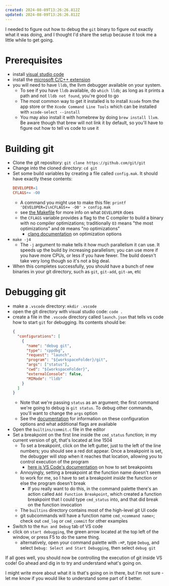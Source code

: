 ```yaml
---
created: 2024-08-09T13:26:26.812Z
updated: 2024-08-09T13:26:26.812Z
---
```

I needed to figure out how to debug the `git` binary to figure out exactly what it was doing, and I thought I'd share the setup because it took me a little while to get going.

# Prerequisites

- install [visual studio code](https://code.visualstudio.com/)
- install the [microsoft C/C++ extension](https://marketplace.visualstudio.com/items?itemName=ms-vscode.cpptools)
- you will need to have `lldb`, the llvm debugger available on your system. 
	-  To see if you have `lldb` available, do `which lldb`; as long as it prints a path and not `lldb not found`, you're good to go
	- The most common way to get it installed is to install `Xcode` from the app store or the `Xcode Command Line Tools` which can be installed with `xcode-select --install`
	- You may also install it with homebrew by doing `brew install llvm`. Be aware though that brew will not link it by default, so you'll have to figure out how to tell vs code to use it

# Building git

- Clone the git repository: `git clone https://github.com/git/git`
- Change into the cloned directory: `cd git`
- Set some build variables by creating a file called `config.mak`. It should have exactly these contents:
	```makefile
	DEVELOPER=1
	CFLAGS+= -O0
	```
	- A command you might use to make this file: `printf 'DEVELOPER=1\nCFLAGS+= -O0' > config.mak`
	- see [the Makefile](https://github.com/git/git/blob/25673b1c476756ec0587fb0596ab3c22b96dc52a/Makefile#L556) for more info on what `DEVELOPER` does
	- the `CFLAGS` variable provides a flag to the C compiler to build a binary with no compiler optimizations; traditionally `O3` means "the most optimizations" and `O0` means "no optimizations"
		- [clang documentation](https://clang.llvm.org/docs/CommandGuide/clang.html#code-generation-options) on optimization options
- `make -j4`
	- The `-j` argument to make tells it how much parallelism it can use. It speeds up the build by increasing parallelism; you can use more if you have more CPUs, or less if you have fewer. The build doesn't take very long though so it's not a big deal.
- When this completes successfully, you should have a bunch of new binaries in your git directory, such as `git`, `git-add`, `git-am`, etc

# Debugging git
- make a `.vscode` directory: `mkdir .vscode`
- open the git directory with visual studio code: `code .`
- create a file in the `.vscode` directory called `launch.json` that tells vs code how to start `git` for debugging. Its contents should be:
	```json
    {
      "configurations": [
	    {
		  "name": "debug git",
		  "type": "cppdbg",
	      "request": "launch",
	      "program": "${workspaceFolder}/git",
	      "args": ["status"],
	      "cwd": "${workspaceFolder}",
		  "externalConsole": false,
		  "MIMode": "lldb"
	    }
      ]
    }
	```
	- Note that we're passing `status` as an argument; the first command we're going to debug is `git status`. To debug other commands, you'll want to change the `args` option
	- See the [documentation](https://code.visualstudio.com/docs/cpp/launch-json-reference) for information on these configuration options and what additional flags are available
- Open the `builtins/commit.c` file in the editor
- Set a breakpoint on the first line inside the `cmd_status` function; in my current version of git, that's located at line 1504
	- To set a breakpoint, click on the left gutter, just to the left of the line numbers; you should see a red dot appear. Once a breakpoint is set, the debugger will stop when it reaches that location, allowing you to control execution of the program
		- [here is VS Code's documentation](https://code.visualstudio.com/docs/editor/debugging#_breakpoints) on how to set breakpoints
	- Annoyingly, setting a breakpoint at the function name doesn't seem to work for me, so I have to set a breakpoint _inside_ the function or else the program doesn't break
		- If you really want to do this, in the command palette there's an action called `Add Function Breakpoint`, which created a function breakpoint that I could type `cmd_status` into, and that did break on the function invocation
	- The `builtins` directory contains most of the high-level git UI code
	- git subcommands will have a function name `cmd_<command name>`; check out `cmd_log` or `cmd_commit` for other examples
- Switch to the `Run and Debug` tab of VS code
- click on `start debugging`, the green arrow located at the top left of the window, or press F5 to do the same thing.
	- alternatively, open your command palette with `⇧⌘P`, type `Debug`, and select `Debug: Select and Start Debugging`, then select `debug git`

If all goes well, you should now be controlling the execution of git inside VS code! Go ahead and dig in to try and understand what's going on.

I might write more about what it is that's going on in there, but I'm not sure - let me know if you would like to understand some part of it better.